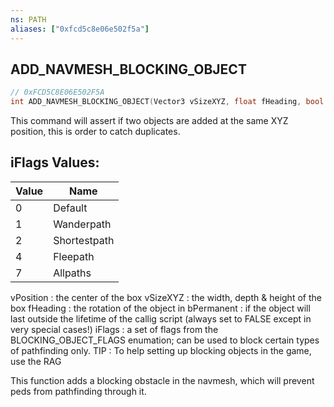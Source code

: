 ```yaml
---
ns: PATH
aliases: ["0xfcd5c8e06e502f5a"]
---
```

## ADD_NAVMESH_BLOCKING_OBJECT

```c
// 0xFCD5C8E06E502F5A
int ADD_NAVMESH_BLOCKING_OBJECT(Vector3 vSizeXYZ, float fHeading, bool Permanent, int iFlags);
```

This command will assert if two objects are added at the same XYZ position, this is order to catch duplicates.

## iFlags Values:
| Value | Name |
| --- | --- |
| 0 | Default |
| 1 | Wanderpath |
| 2 | Shortestpath |
| 4 | Fleepath |
| 7 | Allpaths |


vPosition : the center of the box vSizeXYZ : the width, depth & height of the box fHeading : the rotation of the object in bPermanent : if the object will last outside the lifetime of the callig script (always set to FALSE except in very special cases!) iFlags : a set of flags from the BLOCKING_OBJECT_FLAGS enumation; can be used to block certain types of pathfinding only. TIP : To help setting up blocking objects in the game, use the RAG

This function adds a blocking obstacle in the navmesh, which will prevent peds from pathfinding through it.

